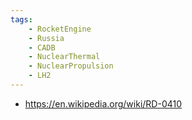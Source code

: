 ```yaml
---
tags:
    - RocketEngine
    - Russia
    - CADB
    - NuclearThermal
    - NuclearPropulsion
    - LH2
---
```


 - https://en.wikipedia.org/wiki/RD-0410